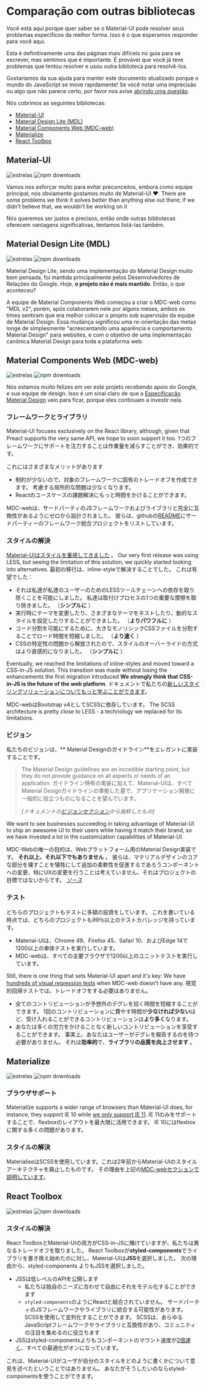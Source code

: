# Comparação com outras bibliotecas

<p class="description">Você está aqui porque quer saber se o Material-UI pode resolver seus problemas específicos da melhor forma. Isso é o que esperamos responder para você aqui.</p>

Esta é definitivamente uma das páginas mais difíceis no guia para se escrever, mas sentimos que é importante. É provável que você já teve problemas que tentou resolver e usou outra biblioteca para resolvê-los.

Gostaríamos da sua ajuda para manter este documento atualizado porque o mundo do JavaScript se move rapidamente! Se você notar uma imprecisão ou algo que não parece certo, por favor nos avise [abrindo uma questão](https://github.com/mui-org/material-ui/issues/new?title=[docs]+Inaccuracy+in+comparison+guide).

Nós cobrimos as seguintes bibliotecas:

- [Material-UI](#material-ui)
- [Material Design Lite (MDL)](#material-design-lite-mdl)
- [Material Components Web (MDC-web)](#material-components-web-mdc-web)
- [Materialize](#materialize)
- [React Toolbox](#react-toolbox)

## Material-UI

![estrelas](https://img.shields.io/github/stars/mui-org/material-ui.svg?style=social&label=Stars) ![npm downloads](https://img.shields.io/npm/dm/@material-ui/core.svg)

Vamos nos esforçar muito para evitar preconceitos, embora como equipe principal, nós obviamente gostamos muito de Material-UI ❤️. There are some problems we think it solves better than anything else out there; if we didn’t believe that, we wouldn’t be working on it

Nós queremos ser justos e precisos, então onde outras bibliotecas oferecem vantagens significativas, tentamos listá-las também.

## Material Design Lite (MDL)

![estrelas](https://img.shields.io/github/stars/google/material-design-lite.svg?style=social&label=Stars) ![npm downloads](https://img.shields.io/npm/dm/material-design-lite.svg)

Material Design Lite, sendo uma implementação do Material Design muito bem pensada, foi mantida principalmente pelos Desenvolvedores de Relações do Google. Hoje, **o projeto não é mais mantido**. Então, o que aconteceu?

A equipe de Material Components Web começou a criar o MDC-web como "MDL v2", porém, após colaborarem nele por alguns meses, ambos os times sentiram que era melhor colocar o projeto sob supervisão da equipe de Material Design. Essa mudança significou uma re-orientação das metas longe de simplesmente "acrescentando uma aparência e comportamento Material Design" para websites, e com o objetivo de uma implementação canônica Material Design para toda a plataforma web.

## Material Components Web (MDC-web)

![estrelas](https://img.shields.io/github/stars/material-components/material-components-web.svg?style=social&label=Stars) ![npm downloads](https://img.shields.io/npm/dm/material-components-web.svg)

Nós estamos muito felizes em ver este projeto recebendo apoio do Google, e sua equipe de design. Isso é um sinal claro de que a [Especificação Material Design](https://material.io/design/) veio para ficar, porque eles continuam a investir nela.

### フレームワークとライブラリ

Material-UI focuses exclusively on the React library, although, given that Preact supports the very same API, we hope to soon support it too. 1つのフレームワークにサポートを注力することは作業量を減らすことができ、効果的です。

これにはさまざまなメリットがあります

- 制約が少ないので、対象のフレームワークに固有のトレードオフを作成できます。 考慮する局所的な問題は少なくなります。
- Reactのユースケースの課題解決にもっと時間をかけることができます。

MDC-webは、サードパーティのJSフレームワークおよびライブラリと完全に互換性があるようにゼロから設計されました。 彼らは、githubの[README](https://github.com/material-components/material-components-web/#material-components-for-the-web)にサードパーティーのフレームワーク統合プロジェクトをリストしています。

### スタイルの解決

[ Material-UIはスタイルを重視してきました](https://github.com/oliviertassinari/a-journey-toward-better-style) 。 Our very first release was using LESS, but seeing the limitation of this solution, we quickly started looking into alternatives. 最初の移行は、inline-styleで解決することでした。 これは有望でした：

- それは私達が私達のユーザーのためのLESSツールチェーンへの依存を取り除くことを可能にしました。 私達は取付けプロセスの1つの重要な摩擦を取り除きました。 （**シンプルに** ）
- 実行時にテーマを変更したり、さまざまなテーマをネストしたり、動的なスタイルを設定したりすることができました。 （**よりパワフルに** ）
- コード分割を可能にするために、大きなモノリシックCSSファイルを分割することでロード時間を短縮しました。 （**より速く** ）
- CSSの特定性の問題から解放されたので、スタイルのオーバーライドの方式はより直感的になりました。 （**シンプルに** ）

Eventually, we reached the limitations of inline-styles and moved toward a CSS-in-JS solution. This transition was made without losing the enhancements the first migration introduced **We strongly think that CSS-in-JS is the future of the web platform**. ドキュメントで私たちの[新しいスタイリングソリューションについてもっと学ぶことができます](/customization/css-in-js/)。

MDC-webはBootstrap v4としてSCSSに依存しています。 The SCSS architecture is pretty close to LESS - a technology we replaced for its limitations.

### ビジョン

私たちのビジョンは、** Material Designのガイドライン**をエレガントに実装することです。

> The Material Design guidelines are an incredible starting point, but they do not provide guidance on all aspects or needs of an application. ガイドライン特有の実装に加えて、Material-UIは、すべてMaterial Designガイドラインの準拠した基で、アプリケーション開発に一般的に役立つものになることを望んでいます。
> 
> *[ドキュメントの[ビジョンセクション](/discover-more/vision/)から抜粋したもの]*

We want to see businesses succeeding in taking advantage of Material-UI to ship an awesome UI to their users while having it match their brand, so we have invested a lot in the customization capabilities of Material-UI.

MDC-Webの唯一の目的は、Webプラットフォーム用のMaterial Design実装です。 **それ以上、それ以下でもありません** 。 彼らは、マテリアルデザインのコアな部分を壊すことを犠牲にして追加の柔軟性を促進するであろうコンポーネントへの変更、特にUXの変更を行うことは考えていません、それはプロジェクトの目標ではないからです。 *[ソース](https://github.com/mui-org/material-ui/issues/6799#issuecomment-299925174)*

### テスト

どちらのプロジェクトもテストに多額の投資をしています。 これを書いている時点では、どちらのプロジェクトも99％以上のテストカバレッジを持っています。

- Material-UIは、Chrome 49、Firefox 45、Safari 10、およびEdge 14で1200以上の単体テストを実行しています。
- MDC-webは、すべての主要ブラウザで1200以上のユニットテストを実行しています。

Still, there is one thing that sets Material-UI apart and it's key: We have [hundreds of visual regression tests](https://www.argos-ci.com/mui-org/material-ui) when MDC-web doesn't have any. 視覚的回帰テストでは、トレードオフをする必要はありません。

- 全てのコントリビューションが予想外のデグレを招く時間を短縮することができます。 1回のコントリビューションに費やす時間が**少なければ少ない**ほど、受け入れることができるコントリビューションは**より多く**なります。
- あなたは多くの労力をかけることなく新しいコントリビューションを享受することができます。 事実上、あなたはユーザーがデグレを報告するのを待つ必要がありません。 それは**効率的**で、**ライブラリの品質を向上させます** 。

## Materialize

![estrelas](https://img.shields.io/github/stars/Dogfalo/materialize.svg?style=social&label=Stars) ![npm downloads](https://img.shields.io/npm/dm/materialize-css.svg)

### ブラウザサポート

Materialize supports a wider range of browsers than Material-UI does, for instance, they support IE 10 while [we only support IE 11](/getting-started/supported-platforms/). IE 11のみをサポートすることで、flexboxのレイアウトを最大限に活用できます。 IE 10にはflexboxに関する多くの問題があります。

### スタイルの解決

MaterialiseはSCSSを使用しています。これは2年前からMaterial-UIのスタイルアーキテクチャを廃止したものです。 その理由を上記の[MDC-webセクションで説明しています](#styling-solution)。

## React Toolbox

![estrelas](https://img.shields.io/github/stars/react-toolbox/react-toolbox.svg?style=social&label=Stars) ![npm downloads](https://img.shields.io/npm/dm/react-toolbox.svg)

### スタイルの解決

React ToolboxとMaterial-UIの両方がCSS-in-JSに賭けていますが、私たちは異なるトレードオフを取りました。 React Toolboxが**styled-components**でライブラリを書き換え始めたのに対し、Material-UIは**JSS**を選択しました。 次の理由から、styled-components よりもJSSを選択しました。

- JSSは低レベルのAPIを公開します 
  - 私たちは独自のニーズに合わせて自由にそれをモデル化することができます
  - `styled-components`のようにReactと結合されていません。 サードパーティのJSフレームワークやライブラリに統合する可能性があります。 SCSSを使用して並列化することができます。 SCSSは、あらゆるJavaScriptフレームワークやライブラリと互換性があり、コミュニティの注目を集めるのに役立ちます
- JSSはstyled-componentsよりもコンポーネントのマウント速度が[2倍速く](https://github.com/A-gambit/CSS-IN-JS-Benchmarks/blob/master/RESULT.md)、すべての最適化がオンになっています。

これは、Material-UIがユーザが自分のスタイルをどのように書くかについて意見を述べたということではありません。 あなたがそうしたいのならstyled-componentsを使うことができます。